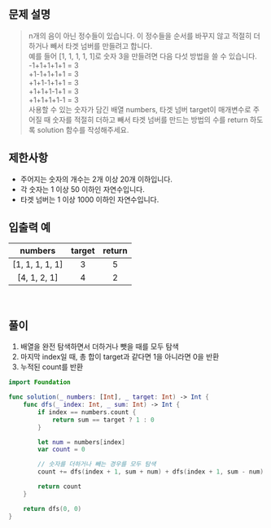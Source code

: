 ## 문제 설명

> n개의 음이 아닌 정수들이 있습니다. 이 정수들을 순서를 바꾸지 않고 적절히 더하거나 빼서 타겟 넘버를 만들려고 합니다.  
> 예를 들어 [1, 1, 1, 1, 1]로 숫자 3을 만들려면 다음 다섯 방법을 쓸 수 있습니다.  
-1+1+1+1+1 = 3  
+1-1+1+1+1 = 3  
+1+1-1+1+1 = 3  
+1+1+1-1+1 = 3  
+1+1+1+1-1 = 3  
> 사용할 수 있는 숫자가 담긴 배열 numbers, 타겟 넘버 target이 매개변수로 주어질 때 숫자를 적절히 더하고 빼서 타겟 넘버를 만드는 방법의 수를 return 하도록 solution 함수를 작성해주세요.

## 제한사항
- 주어지는 숫자의 개수는 2개 이상 20개 이하입니다.
- 각 숫자는 1 이상 50 이하인 자연수입니다.
- 타겟 넘버는 1 이상 1000 이하인 자연수입니다.

## 입출력 예
| numbers |	target | return |
|:-:|:-:|:-:|
| [1, 1, 1, 1, 1] | 3 |	5 |
| [4, 1, 2, 1] | 4 | 2 |

<br>

## 풀이

1. 배열을 완전 탐색하면서 더하거나 뺏을 때를 모두 탐색
2. 마지막 index일 때, 총 합이 target과 같다면 1을 아니라면 0을 반환
3. 누적된 count를 반환

```swift
import Foundation

func solution(_ numbers: [Int], _ target: Int) -> Int {
    func dfs(_ index: Int, _ sum: Int) -> Int {
        if index == numbers.count {
            return sum == target ? 1 : 0
        }

        let num = numbers[index]
        var count = 0

        // 숫자를 더하거나 빼는 경우를 모두 탐색
        count += dfs(index + 1, sum + num) + dfs(index + 1, sum - num)

        return count
    }

    return dfs(0, 0)
}
```